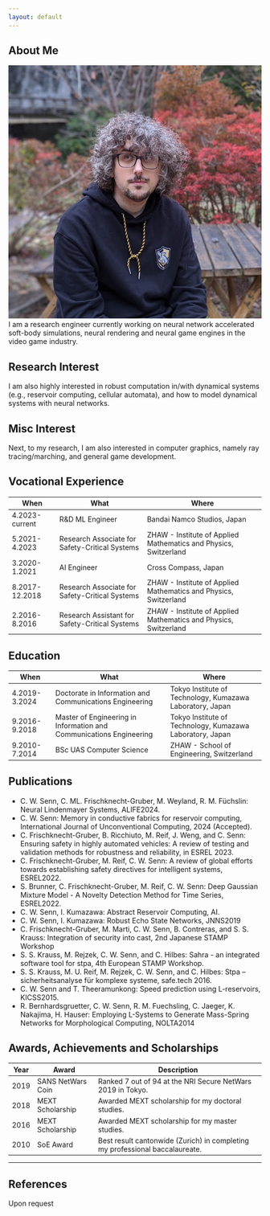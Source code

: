 ```yaml
---
layout: default
---
```


## About Me
<img class="profile-picture" src="chris.jpg">
I am a research engineer currently working on neural network accelerated soft-body simulations, neural rendering and neural game engines in the video game industry.

## Research Interest
I am also highly interested in robust computation in/with dynamical systems (e.g., reservoir computing, cellular automata), and how to model dynamical systems with neural networks.

## Misc Interest

Next, to my research, I am also interested in computer graphics, namely ray tracing/marching, and general game development.

## Vocational Experience

When | What | Where
-----|------|------
4.2023-current | R&D ML Engineer | Bandai Namco Studios, Japan
5.2021-4.2023 | Research Associate for Safety-Critical Systems | ZHAW - Institute of Applied Mathematics and Physics, Switzerland
3.2020-1.2021 | AI Engineer | Cross Compass, Japan
8.2017-12.2018 | Research Associate for Safety-Critical Systems | ZHAW - Institute of Applied Mathematics and Physics, Switzerland
2.2016-8.2016 | Research Assistant for Safety-Critical Systems | ZHAW - Institute of Applied Mathematics and Physics, Switzerland

## Education

When | What | Where
-----|------|------
4.2019-3.2024 | Doctorate in Information and Communications Engineering | Tokyo Institute of Technology, Kumazawa Laboratory, Japan
9.2016-9.2018 | Master of Engineering in Information and Communications Engineering | Tokyo Institute of Technology, Kumazawa Laboratory, Japan
9.2010-7.2014 | BSc UAS Computer Science | ZHAW - School of Engineering, Switzerland

## Publications
-  C. W. Senn, C. ML. Frischknecht-Gruber, M. Weyland, R. M. Füchslin: Neural Lindenmayer Systems, ALIFE2024.
- C. W. Senn: Memory in conductive fabrics for reservoir computing, International Journal of
Unconventional Computing, 2024 (Accepted).
- C. Frischknecht-Gruber, B. Ricchiuto, M. Reif, J. Weng, and C. Senn: Ensuring safety in
highly automated vehicles: A review of testing and validation methods for robustness and
reliability, in ESREL 2023.
- C. Frischknecht-Gruber, M. Reif, C. W. Senn: A review of global efforts towards establishing safety directives for intelligent systems, ESREL2022.
- S. Brunner, C. Frischknecht-Gruber, M. Reif, C. W. Senn: Deep Gaussian Mixture Model - A Novelty Detection Method for Time Series, ESREL2022.
- C. W. Senn, I. Kumazawa: Abstract Reservoir Computing, AI.
- C. W. Senn, I. Kumazawa: Robust Echo State Networks, JNNS2019
- C. Frischknecht-Gruber, M. Marti, C. W. Senn, B. Contreras, and S. S. Krauss: Integration of
security into cast, 2nd Japanese STAMP Workshop
- S. S. Krauss, M. Rejzek, C. W. Senn, and C. Hilbes: Sahra - an integrated software tool for
stpa, 4th European STAMP Workshop.
- S. S. Krauss, M. U. Reif, M. Rejzek, C. W. Senn, and C. Hilbes: Stpa – sicherheitsanalyse für
komplexe systeme,  safe.tech 2016.
- C. W. Senn and T. Theeramunkong: Speed prediction using L-reservoirs, KICSS2015.
- R. Bernhardsgruetter, C. W. Senn, R. M. Fuechsling, C. Jaeger, K. Nakajima, H. Hauser: Employing L-Systems to Generate Mass-Spring Networks for Morphological Computing, NOLTA2014

## Awards, Achievements and Scholarships

Year | Award | Description
-----|-------|--------
2019 | SANS NetWars Coin | Ranked 7 out of 94 at the NRI Secure NetWars 2019 in Tokyo.
2018 | MEXT Scholarship | Awarded MEXT scholarship for my doctoral studies.
2016 | MEXT Scholarship | Awarded MEXT scholarship for my master studies.
2010 | SoE Award | Best result cantonwide (Zurich) in completing my professional baccalaureate.


---

## References
Upon request

